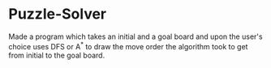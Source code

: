 # Puzzle-Solver
Made a program which takes an initial and a goal board and upon the user's choice uses DFS or A$^*$ to draw the move order the algorithm took to get from initial to the goal board. 
